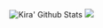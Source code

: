 <p align="center">
  <img alt="Kira' Github Stats" src="https://github-readme-stats.vercel.app/api?username=unknownkira&show_icons=true&include_all_commits=true&hide_border=true" />
<img src="https://camo.githubusercontent.com/20eb4b698d1ad2acf7ec8dd7e24c3ee880822e0cd479fe6211555528e9a02730/68747470733a2f2f6769746875622d726561646d652d73746174732e616e7572616768617a7261312e76657263656c2e6170702f6170692f746f702d6c616e67732f3f757365726e616d653d326c32316c312626686964655f626f726465723d74727565266c61796f75743d636f6d70616374267468656d653d7261646963616c" /> 
</p>
